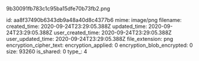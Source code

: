 9b30091fb783c1c95ba15dfe70b73fb2.png

id: aa8f37490b6343db9a48a40d8c4377b6
mime: image/png
filename: 
created_time: 2020-09-24T23:29:05.388Z
updated_time: 2020-09-24T23:29:05.388Z
user_created_time: 2020-09-24T23:29:05.388Z
user_updated_time: 2020-09-24T23:29:05.388Z
file_extension: png
encryption_cipher_text: 
encryption_applied: 0
encryption_blob_encrypted: 0
size: 93260
is_shared: 0
type_: 4
